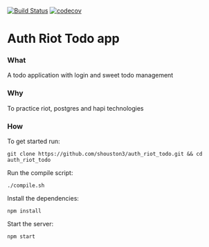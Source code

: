 [![Build Status](https://travis-ci.org/shouston3/auth_riot_todo.svg?branch=master)](https://travis-ci.org/shouston3/auth_riot_todo)
[![codecov](https://codecov.io/gh/shouston3/auth_riot_todo/branch/master/graph/badge.svg)](https://codecov.io/gh/shouston3/auth_riot_todo)
# Auth Riot Todo app

### What

A todo application with login and sweet todo management

### Why

To practice riot, postgres and hapi technologies

### How

To get started run:

```
git clone https://github.com/shouston3/auth_riot_todo.git && cd auth_riot_todo
```

Run the compile script:
```
./compile.sh
```

Install the dependencies:
```
npm install
```

Start the server:

```
npm start
```
